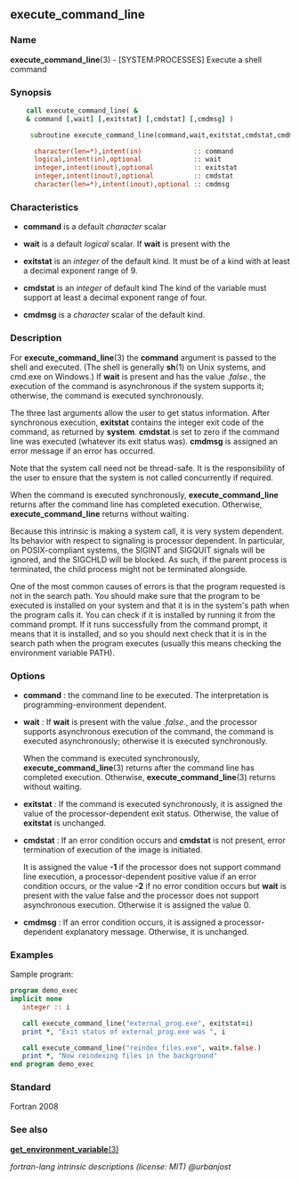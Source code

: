 ## execute_command_line

### **Name**

**execute_command_line**(3) - \[SYSTEM:PROCESSES\] Execute a shell command

### **Synopsis**
```fortran
    call execute_command_line( &
    & command [,wait] [,exitstat] [,cmdstat] [,cmdmsg] )
```
```fortran
     subroutine execute_command_line(command,wait,exitstat,cmdstat,cmdmsg)

      character(len=*),intent(in)             :: command
      logical,intent(in),optional             :: wait
      integer,intent(inout),optional          :: exitstat
      integer,intent(inout),optional          :: cmdstat
      character(len=*),intent(inout),optional :: cmdmsg
```
### **Characteristics**
 - **command** is a default _character_ scalar
 - **wait** is a default _logical_ scalar. If **wait** is present with the
 - **exitstat** is an _integer_ of the default kind.
   It must be of a kind with at least a decimal exponent range of 9.
 - **cmdstat** is an _integer_ of default kind
   The kind of the variable must support at least a decimal exponent range of four.

 - **cmdmsg** is a _character_ scalar of the default kind.

### **Description**

  For **execute_command_line**(3) the **command** argument is passed
  to the shell and executed. (The shell is generally **sh**(1) on Unix
  systems, and cmd.exe on Windows.) If **wait** is present and has the
  value _.false._, the execution of the command is asynchronous if the
  system supports it; otherwise, the command is executed synchronously.

  The three last arguments allow the user to get status information. After
  synchronous execution, **exitstat** contains the integer exit code of
  the command, as returned by **system**. **cmdstat** is set to zero if
  the command line was executed (whatever its exit status was). **cmdmsg**
  is assigned an error message if an error has occurred.

  Note that the system call need not be thread-safe. It is the
  responsibility of the user to ensure that the system is not called
  concurrently if required.

  When the command is executed synchronously, **execute_command_line**
  returns after the command line has completed execution. Otherwise,
  **execute_command_line** returns without waiting.

  Because this intrinsic is making a system call, it is very system
  dependent. Its behavior with respect to signaling is processor
  dependent. In particular, on POSIX-compliant systems, the SIGINT and
  SIGQUIT signals will be ignored, and the SIGCHLD will be blocked. As
  such, if the parent process is terminated, the child process might
  not be terminated alongside.

  One of the most common causes of errors is that the program requested
  is not in the search path. You should make sure that the program to be
  executed is installed on your system and that it is in the system's
  path when the program calls it. You can check if it is installed by
  running it from the command prompt. If it runs successfully from the
  command prompt, it means that it is installed, and so you should
  next check that it is in the search path when the program executes
  (usually this means checking the environment variable PATH).

### **Options**

- **command**
  : the command line to be executed. The interpretation is
  programming-environment dependent.

- **wait**
  : If **wait** is present with the
  value _.false._, and the processor supports asynchronous execution of
  the command, the command is executed asynchronously; otherwise it is
  executed synchronously.

  When the command is executed synchronously, **execute_command_line**(3)
  returns after the command line has completed execution. Otherwise,
  **execute_command_line**(3) returns without waiting.

- **exitstat**
  : If the command is executed synchronously, it is assigned the value
  of the processor-dependent exit status. Otherwise, the value of
  **exitstat** is unchanged.

- **cmdstat**
  : If an error condition occurs and **cmdstat** is not present, error
  termination of execution of the image is initiated.

  It is assigned the value **-1** if the processor does not support
  command line execution, a processor-dependent positive value if an
  error condition occurs, or the value **-2** if no error condition
  occurs but **wait** is present with the value false and the processor
  does not support asynchronous execution. Otherwise it is assigned
  the value 0.

- **cmdmsg**
  : If an error condition occurs, it is assigned a processor-dependent
  explanatory message. Otherwise, it is unchanged.

### **Examples**

Sample program:
```fortran
program demo_exec
implicit none
   integer :: i

   call execute_command_line("external_prog.exe", exitstat=i)
   print *, "Exit status of external_prog.exe was ", i

   call execute_command_line("reindex_files.exe", wait=.false.)
   print *, "Now reindexing files in the background"
end program demo_exec
```
### **Standard**

Fortran 2008

### **See also**

[**get_environment_variable**(3)](#get_environment_variable)

 _fortran-lang intrinsic descriptions (license: MIT) \@urbanjost_
